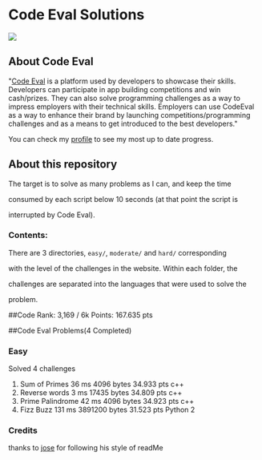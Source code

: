 # Code Eval Solutions

<img src="http://tech.co/wp-content/uploads/2012/06/codeEval.jpg"/>

## About Code Eval



"[Code Eval](https://www.codeeval.com) is a platform used by developers to showcase their skills. Developers can participate in app building competitions and win cash/prizes. They can also solve programming challenges as a way to impress employers with their technical skills. Employers can use CodeEval as a way to enhance their brand by launching competitions/programming challenges and as a means to get introduced to the best developers."



You can check my [profile](https://www.codeeval.com/profile/bote795/) to see my most up to date progress. 





## About this repository



The target is to solve as many problems as I can, and keep the time

consumed by each script below 10 seconds (at that point the script is

interrupted by Code Eval).



### Contents:



There are 3 directories, `easy/`, `moderate/` and `hard/` corresponding

with the level of the challenges in the website. Within each folder, the 

challenges are separated into the languages that were used to solve the 

problem. 

##Code Rank: 3,169 / 6k
      Points:                   167.635 pts


##Code Eval Problems(4 Completed)

### Easy

Solved 4 challenges

  1. Sum of Primes          36  ms	    4096 bytes      34.933 pts	  c++
  2. Reverse words	         3  ms     17435 bytes      34.809 pts	  c++	
  3. Prime Palindrome       42  ms      4096 bytes	    34.923 pts	  c++
  4. Fizz Buzz             131  ms   3891200 bytes      31.523 pts    Python 2	


### Credits

thanks to [jose](https://github.com/josejlm2) for following his style of readMe
